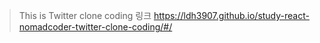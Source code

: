 > This is Twitter clone coding
링크 https://ldh3907.github.io/study-react-nomadcoder-twitter-clone-coding/#/
